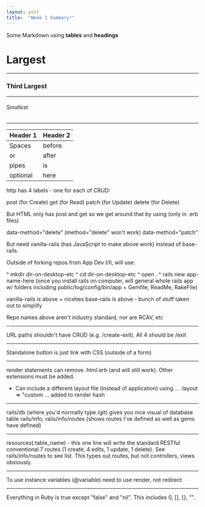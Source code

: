 ```yaml
---
layout: post
title:  "Week 1 Summary!"
---
```


Some Markdown using **tables** and **headings**

# Largest

___

### Third Largest

***

###### Smallest

---

| Header 1 | Header 2 |
|---|---|
|Spaces|before|
|or|after|
|pipes|is|
|optional|here|

http has 4 labels - one for each of CRUD:

post (for Create)
get (for Read)
patch (for Update)
delete (for Delete)

But HTML only has post and get so we get around that by using (only in .erb files)

data-method="delete" (method="delete" won't work)
data-method="patch"

But need vanilla-rails (has JavaScript to make above work) instead of base-rails. 

Outside of forking repos from App Dev I/II, will use:

^ mkdir dir-on-desktop-etc
^ cd dir-on-desktop-etc
^ open .
^ rails new app-name-here (once you install rails on computer, will general whole rails app w/ folders including public/log/config/bin/app + Gemfile, ReadMe, RakeFile)

vanilla-rails is above + niceties
base-rails is above - bunch of stuff taken out to simplify

Repo names above aren't industry standard, nor are RCAV, etc 

---

URL paths shouldn't have CRUD (e.g. /create-exit). All 4 should be /exit

---

Standalone button is just link with CSS (outside of a form)   

---

render statements can remove .html.erb (and will still work). Other extensions must be added.
 - Can include a different layout file (instead of application) using ... :layout => "custom ... added to render hash

---

rails/db (where you'd normally type /git) gives you nice visual of database table
rails/info, rails/info/routes (shows routes I've defined as well as gems have defined)

---

resources(:table_name) - this one line will write the standard RESTful conventional 7 routes (1 create, 4 edits, 1 update, 1 delete). See rails/info/routes to see list. This types out routes, but not controllers, views obviously.

---

To use instance variables (@variable) need to use render, not redirect

---

Everything in Ruby is true except "false" and "nil". This includes 0, [], {}, "".
